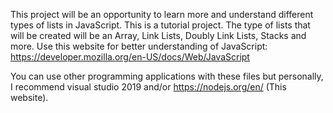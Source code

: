 This project will be an opportunity to learn more and understand different types of lists in JavaScript. This is a tutorial project.
The type of lists that will be created will be an Array, Link Lists, Doubly Link Lists, Stacks and more.
Use this website for better understanding of JavaScript: https://developer.mozilla.org/en-US/docs/Web/JavaScript

You can use other programming applications with these files but personally, I recommend visual studio 2019 and/or https://nodejs.org/en/ (This website).
